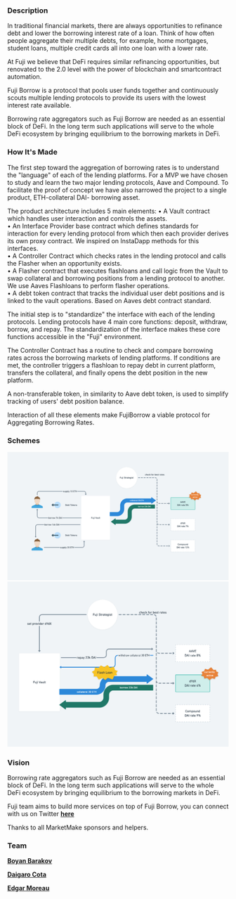 
### **Description**

In traditional financial markets, there are always opportunities to refinance debt and lower the borrowing interest rate of a loan. Think of how often people aggregate their multiple debts, for example, home mortgages, student loans, multiple credit cards all into one loan with a lower rate.

At Fuji we believe that DeFi requires similar refinancing opportunities, but renovated to the 2.0 level with the power of blockchain and smartcontract automation.

Fuji Borrow is a protocol that pools user funds together and continuously scouts multiple lending protocols  to provide its users with the lowest interest rate available.

Borrowing rate aggregators such as Fuji Borrow are needed as an essential block of DeFi. In the long term such applications will serve to the whole DeFi ecosystem by bringing equilibrium to the borrowing markets in DeFi.

### **How It's Made**

The first step toward the aggregation of borrowing rates is to understand the "language" of each of the lending platforms. For a MVP we have chosen to study and learn the two major lending protocols, Aave and Compound. To facilitate the proof of concept we have also narrowed the project to a single product, ETH-collateral DAI- borrowing asset.

The product architecture includes 5 main elements:
• A Vault contract which handles user interaction and controls the assets.
<br/>
• An Interface Provider base contract which defines standards for interaction for every lending protocol from which then each provider derives its own proxy contract. We inspired on InstaDapp methods for this interfaces.
<br/>
• A Controller Contract which checks rates in the lending protocol and calls the Flasher  when an opportunity exists.
<br/>
• A Flasher contract that executes flashloans and call logic from the Vault to swap collateral and borrowing positions from a lending protocol to another. We use Aaves Flashloans to perform flasher operations.
<br/>
• A debt token contract that tracks the individual user debt positions and is linked to the vault operations. Based on Aaves debt contract standard.
<br/>

The initial step is to "standardize" the interface with each of the lending protocols. Lending protocols have 4 main core functions: deposit, withdraw, borrow, and repay. The standardization of the interface makes these core functions accessible in the "Fuji" environment.

The Controller Contract has a routine to check and compare borrowing rates across the borrowing markets of lending platforms. If conditions are met, the controller triggers a flashloan to repay debt in current platform, transfers the collateral, and finally opens the debt position in the new platform.

A non-transferable token, in similarity to Aave debt token, is used to simplify tracking of users' debt position balance.

Interaction of all these elements make FujiBorrow a viable protocol for Aggregating Borrowing Rates.

### **Schemes**

<img src="./images/Scheme1.png" >
<img src="./images/Scheme2.png" >

### **Vision**

Borrowing rate aggregators such as Fuji Borrow are needed as an essential block of DeFi.
In the long term such applications will serve to the whole DeFi ecosystem by bringing equilibrium to the borrowing markets in DeFi.

Fuji team aims to build more services on top of Fuji Borrow, you can connect with us on Twitter **[here](https://twitter.com/FujiFinance)**

Thanks to all MarketMake sponsors and helpers.

### **Team**

**[Boyan Barakov](https://twitter.com/BoyanBarakov)**

**[Daigaro Cota](https://twitter.com/DaigaroC)**

**[Edgar Moreau](https://twitter.com/TheEdgarMoreau)**

